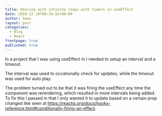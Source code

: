 ```yaml
---
title: Dealing with infinite loops with timers in useEffect 
date: 2018-12-10T00:34:55+00:00
author: Sean
layout: post
categories:
  - Blog
  - React
frontpage: true
published: true
---
```


In a project that I was using useEffect in I needed to setup an interval and a timeout.

The interval was used to occationally check for updates, while the timeout was used for auto play.

The problem turned out to be that it was firing the useEffect any time the component was rerendering, which resulted in more intervals being added. To fix this I passed in that I only wanted it to update based on a certain prop changed like seen at https://reactjs.org/docs/hooks-reference.html#conditionally-firing-an-effect.